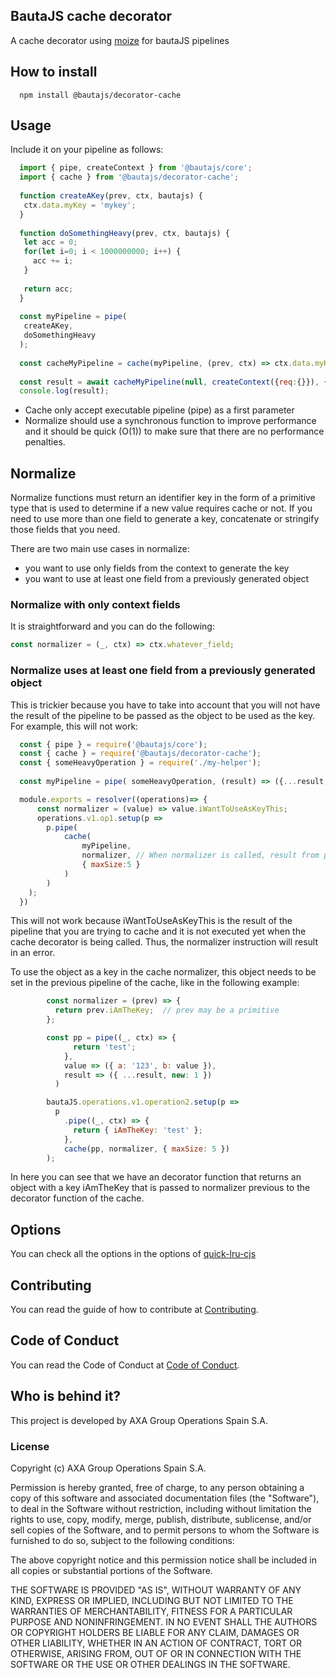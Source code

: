 ## BautaJS cache decorator

A cache decorator using [moize](https://github.com/planttheidea/moize) for bautaJS pipelines


## How to install

```console
  npm install @bautajs/decorator-cache
```


## Usage

Include it on your pipeline as follows:

```js
  import { pipe, createContext } from '@bautajs/core';
  import { cache } from '@bautajs/decorator-cache';
 
  function createAKey(prev, ctx, bautajs) {
   ctx.data.myKey = 'mykey';
  }
 
  function doSomethingHeavy(prev, ctx, bautajs) {
   let acc = 0;
   for(let i=0; i < 1000000000; i++) {
     acc += i;
   }
 
   return acc;
  }
 
  const myPipeline = pipe(
   createAKey,
   doSomethingHeavy
  );
 
  const cacheMyPipeline = cache(myPipeline, (prev, ctx) => ctx.data.myKey, { maxSize:3 });
 
  const result = await cacheMyPipeline(null, createContext({req:{}}), {});
  console.log(result);
```

- Cache only accept executable pipeline (pipe) as a first parameter
- Normalize should use a synchronous function to improve performance and it should be quick (O(1)) to make sure that there are no performance penalties.

## Normalize

Normalize functions must return an identifier key in the form of a primitive type that is used to determine if a new value requires cache or not. If you need to use more than one field to generate a key, concatenate or stringify those fields that you need.

There are two main use cases in normalize: 
- you want to use only fields from the context to generate the key
- you want to use at least one field from a previously generated object

### Normalize with only context fields

It is straightforward and you can do the following:

```js
const normalizer = (_, ctx) => ctx.whatever_field;
```

### Normalize uses at least one field from a previously generated object

This is trickier because you have to take into account that you will not have the result of the pipeline to be passed as the object to be used as the key. For example, this will not work:


```js
  const { pipe } = require('@bautajs/core');
  const { cache } = require('@bautajs/decorator-cache');
  const { someHeavyOperation } = require('./my-helper');
  
  const myPipeline = pipe( someHeavyOperation, (result) => ({...result, iWantToUseAsKeyThis:1}))

  module.exports = resolver((operations)=> {
      const normalizer = (value) => value.iWantToUseAsKeyThis;
      operations.v1.op1.setup(p => 
        p.pipe(
            cache(
                myPipeline, 
                normalizer, // When normalizer is called, result from pipeline is not yet there
                { maxSize:5 }
            )
        )
    );
  })
```

This will not work because iWantToUseAsKeyThis is the result of the pipeline that you are trying to cache and it is not executed yet when the cache decorator is being called. Thus, the normalizer instruction will result in an error. 

To use the object as a key in the cache normalizer, this object needs to be set in the previous pipeline of the cache, like in the following example:

```js
        const normalizer = (prev) => {
          return prev.iAmTheKey;  // prev may be a primitive
        };

        const pp = pipe((_, ctx) => {
              return 'test';
            },
            value => ({ a: '123', b: value }),
            result => ({ ...result, new: 1 })
          )

        bautaJS.operations.v1.operation2.setup(p =>
          p
            .pipe((_, ctx) => {
              return { iAmTheKey: 'test' };
            },
            cache(pp, normalizer, { maxSize: 5 })
        );
```

In here you can see that we have an decorator function that returns an object with a key iAmTheKey that is passed to normalizer previous to the decorator function of the cache.


## Options

You can check all the options in the options of [quick-lru-cjs](https://github.com/javi11/quick-lru-cjs)

## Contributing

You can read the guide of how to contribute at [Contributing](../../CONTRIBUTING.md).

## Code of Conduct

You can read the Code of Conduct at [Code of Conduct](../../CODE_OF_CONDUCT.md).

## Who is behind it?

This project is developed by AXA Group Operations Spain S.A.

### License

Copyright (c) AXA Group Operations Spain S.A.

Permission is hereby granted, free of charge, to any person obtaining a copy of this software and associated documentation files (the "Software"), to deal in the Software without restriction, including without limitation the rights to use, copy, modify, merge, publish, distribute, sublicense, and/or sell copies of the Software, and to permit persons to whom the Software is furnished to do so, subject to the following conditions:

The above copyright notice and this permission notice shall be included in all copies or substantial portions of the Software.

THE SOFTWARE IS PROVIDED "AS IS", WITHOUT WARRANTY OF ANY KIND, EXPRESS OR IMPLIED, INCLUDING BUT NOT LIMITED TO THE WARRANTIES OF MERCHANTABILITY, FITNESS FOR A PARTICULAR PURPOSE AND NONINFRINGEMENT. IN NO EVENT SHALL THE AUTHORS OR COPYRIGHT HOLDERS BE LIABLE FOR ANY CLAIM, DAMAGES OR OTHER LIABILITY, WHETHER IN AN ACTION OF CONTRACT, TORT OR OTHERWISE, ARISING FROM, OUT OF OR IN CONNECTION WITH THE SOFTWARE OR THE USE OR OTHER DEALINGS IN THE SOFTWARE.

